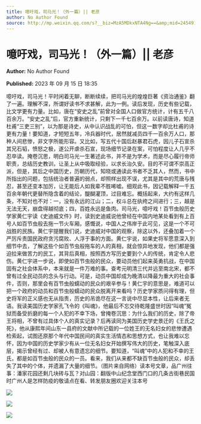 ```yaml
---
title: 噫吁戏，司马光！（外一篇）|| 老彦
author: No Author Found
source: http://mp.weixin.qq.com/s?__biz=MzA5MDkxNTA4Ng==&amp;mid=2454914173&amp;idx=1&amp;sn=4136da50079965e9a0f581c3343b9825&amp;chksm=87a3cc1cb0d4450a9e0daf2695964012bbf15e34d1b142a41144514f50dbe0792de08b6ac9ea#rd
---
```


# 噫吁戏，司马光！（外一篇）|| 老彦

**Author:** No Author Found

**Published:** 2023 年 09 月 15 日 18:35

噫吁戏，司马光！平时闲着无聊，断断续续，把司马光的煌煌巨著《资治通鉴》翻了一遍。理解不深，所谓好读书不求甚解，此为一例。读后发现，历史有些记载，比文学更有力量。比如，唐在“安史之乱”前曾对全国人口做官方统计，计有五千八百余万。“安史之乱”后，官方重新统计，只剩下一千七百余万。以前读唐诗，知道杜甫“三吏三别”，以为那是诗史，从中认识战乱的可怕，但这一数字却比杜甫的诗更有力量！要知道，才短短五年，冷兵器时代，居然就减员四千一百余万人口，那种人间悲惨，非文字所能形容。又比如，写五代十国后赵暴君石虎，因儿子石宣杀其兄石韬，愤怒之极，遂公开虐杀石宣，现场细节记录在案，可怕程度让人几乎不忍卒读。掩卷沉思，明白司马光一生著述此书，并不是为学术，而是尽心履行帝师职责，总结历史教训，让圣上从中吸取经验，以求长治久安。目的不可谓不崇高正派，但是，其后之中国历史，历朝历代，知晓或通读此书者不乏其人，然而，书中所指出的问题，包括统治者普遍的弱点，却照样出现不误，尤其是其中的荒唐与残忍，甚至还变本加厉，让无能后人如我辈不胜唏嘘。细观此书，因记载解释一千五百余年朝代更替所隐含着的结论，醍醐灌顶，过目难忘。概括起来，大约有这样几条，不知对也不对：一，没有永远的江山；二，权斗总在纨绔之间进行；三，越是无法无天，崩盘得越彻底；四，百姓永远是鱼肉。司马光，噫吁戏！百节虫般历史学家黄仁宇读《史迪威文件》时，读到史迪威说他曾经在中国内地某处看到有上百号人如百节虫般去拖一节火车厢，感慨说，中国人之伟岸于此可见，这是一个不可战胜的民族。黄仁宇提醒我们说，史迪威对中国的观察，除这以外，还叠加着一个严厉斥责国民政府贪污腐败、人浮于事的方面。黄仁宇说，如果史将军愿意深入到细节中去，了解这些个如百节虫般拖车的人的真相，就会惊异地发现，他们都是强迫拉来做苦力的民工，其背后真相，按照西方写历史要到个人的传统，肯定令人悲伤。黄仁宇进一步说，即使如百节虫般的民众，要动员他们起来英勇抗战，在中国固有之社会体系中，本来就是一件万难的事。查考元明清三代并远至南北宋，都不曾有过全民动员的念头与行动。可是，动员中国却成为晚清以降最为重大的社会事件，否则，那里会有百节虫般蠕动的民众的艰辛参与！黄仁宇的意思是，难道可以把一个政府的动员和百节虫般蠕动的民众脱离开来看吗？历史学家质问得有理，但史将军的正义感也无从指责，历史的吊诡尽在这一言说中尽显本性，让后来者无语。我读美国历史学家孔飞令的《叫魂》，他最后不忘交待乾隆盛世时因“叫魂”冤狱而备受折磨的每一个人犯的不幸下场，曾掩卷沉思：为什么我们的历史，除了帝王将相，不曾有过具体个人的真实记录？后再读同为美国历史学史景迁的《王氏之死》，他从康熙年间山东一县府的文献中所记载的一位姓王的无名妇女的悲惨遭遇检索起，试图还原那个年代中国民间的真实生活情态和思想方式，也让我难以忘怀，因为中国的历史学家少有从一位无名妇女开始撰写伟大的历史，笔触深入底层，揭示曾经有过、却被人有意遗忘的细节。要知道，“叫魂”中的人犯和不幸的王氏，都是如百节虫般的民众的一员。看来，我们从来都不缺百节虫般的民众，却丢失了其中的个体，并遗漏了大量的细节。（图片来自网络）读本号文章，品广州往事：潘家花园还剩几块砖与瓦？对山园：翻版中山纪念堂西门口的几条古街巷民国时广州人是怎样防疫的敬请点在看、转发朋友圈欢迎关注本号

![](https://mmbiz.qpic.cn/mmbiz_jpg/PJWG74pLsMbjhM8icK09JdYKGuLhxnTvIDmIEIzY2zFbsQacPbwW5PuQbahiaOPclcmXcBCMVLLa7t1ybiciaBB8YA/640)

![](https://mmbiz.qpic.cn/mmbiz_jpg/PJWG74pLsMbjhM8icK09JdYKGuLhxnTvIqJpyaIT5ne6POzic10TibuCaSibs6gwNhFLruxx6QyGG6cZoIYXuUMePA/640)

![](https://mmbiz.qpic.cn/mmbiz_gif/PJWG74pLsMZX0BKcLeBUb1nicgI15AfMRowP8gXVMMjhZKcBJEv3c5ictEuf7ZJq3XnRib1cL9tgSvC69iaHkiaWEfw/640?wx_fmt=gif)
